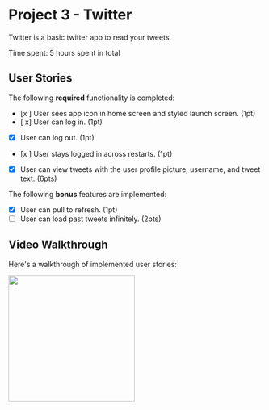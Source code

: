 # Project 3 - Twitter

Twitter is a basic twitter app to read your tweets.

Time spent: 5 hours spent in total

## User Stories

The following **required** functionality is completed:

- [x ] User sees app icon in home screen and styled launch screen. (1pt)
- [ x] User can log in. (1pt)
- [x] User can log out. (1pt)
- [x ] User stays logged in across restarts. (1pt)
- [x] User can view tweets with the user profile picture, username, and tweet text. (6pts)

The following **bonus** features are implemented:

- [x] User can pull to refresh. (1pt)
- [ ] User can load past tweets infinitely. (2pts)

## Video Walkthrough

Here's a walkthrough of implemented user stories:
<p>
<img src="https://recordit.co/7l9cBvihvx.gif" width=250>
</p>

